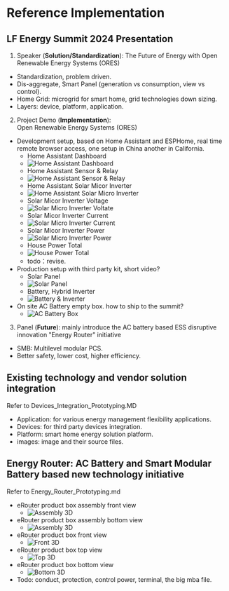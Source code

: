 # Reference Implementation

## LF Energy Summit 2024 Presentation
1. Speaker (**Solution/Standardization**): The Future of Energy with Open Renewable Energy Systems (ORES)
- Standardization, problem driven.
- Dis-aggregate, Smart Panel (generation vs consumption, view vs control).
- Home Grid: microgrid for smart home, grid technologies down sizing. 
- Layers: device, platform, application.

2. Project Demo (**Implementation**): Open Renewable Energy Systems (ORES) 
- Development setup, based on Home Assistant and ESPHome, real time remote browser access, one setup in China another in California.
  - Home Assistant Dashboard
  - ![Home Assistant Dashboard](./Devices/images/ha_dashboard.png)
  - Home Assistant Sensor & Relay
  - ![Home Assistant Sensor & Relay](./Devices/images/ha_sensor_relay.png)
  - Home Assistant Solar Micor Inverter
  - ![Home Assistant Solar Micro Inverter](./Devices/images/ha_solar_micro_inverter.png)
  - Solar Micor Inverter Voltage
  - ![Solar Micro Inverter Voltate](./Devices/images/micro_inverter_voltage.png)
  - Solar Micor Inverter Current
  - ![Solar Micro Inverter Current](./Devices/images/micro_inverter_current.png)
  - Solar Micor Inverter Power
  - ![Solar Micro Inverter Power](./Devices/images/micro_inverter_power.png)
  - House Power Total
  - ![House Power Total](./Devices/images/house_power_total.png)
  - todo：revise.
- Production setup with third party kit, short video?
  - Solar Panel
  - ![Solar Panel](./Devices/images/kit_solar.jpg)
  - Battery, Hybrid Inverter
  - ![Battery & Inverter](./Devices/images/kit_bat_inverter.jpg)
- On site AC Battery empty box. how to ship to the summit?
  - ![AC Battery Box](./Devices/images/smb_box.png)
3. Panel (**Future**): mainly introduce the AC battery based ESS disruptive innovation "Energy Router" initiative
- SMB: Multilevel modular PCS.
- Better safety, lower cost, higher efficiency.

## Existing technology and vendor solution integration
Refer to Devices_Integration_Prototyping.MD
- Application: for various energy management flexibility applications.
- Devices: for third party devices integration.
- Platform: smart home energy solution platform. 
- images: image and their source files.

## Energy Router: AC Battery and Smart Modular Battery based new technology initiative
Refer to Energy_Router_Prototyping.md
- eRouter product box assembly front view  
  - ![Assembly 3D](./Energy_Router/AC_Battery/images/eRouter_assembly_front.png)
- eRouter product box assembly bottom view  
  - ![Assembly 3D](./Energy_Router/AC_Battery/images/eRouter_assembly_bottom.png)
- eRouter product box front view
  - ![Front 3D](./Energy_Router/AC_Battery/images/eRouter_front.png)
- eRouter product box top view
  - ![Top 3D](./Energy_Router/AC_Battery/images/eRouter_top.png)
- eRouter product box bottom view
  - ![Bottom 3D](./Energy_Router/AC_Battery/images/eRouter_bottom.png)
- Todo: conduct, protection, control power, terminal, the big mba file.
